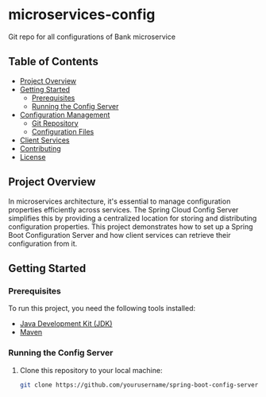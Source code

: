 # microservices-config
Git repo for all configurations of Bank microservice

## Table of Contents

- [Project Overview](#project-overview)
- [Getting Started](#getting-started)
  - [Prerequisites](#prerequisites)
  - [Running the Config Server](#running-the-config-server)
- [Configuration Management](#configuration-management)
  - [Git Repository](#git-repository)
  - [Configuration Files](#configuration-files)
- [Client Services](#client-services)
- [Contributing](#contributing)
- [License](#license)

## Project Overview

In microservices architecture, it's essential to manage configuration properties efficiently across services. The Spring Cloud Config Server simplifies this by providing a centralized location for storing and distributing configuration properties. This project demonstrates how to set up a Spring Boot Configuration Server and how client services can retrieve their configuration from it.

## Getting Started

### Prerequisites

To run this project, you need the following tools installed:

- [Java Development Kit (JDK)](https://www.oracle.com/java/technologies/javase-downloads.html)
- [Maven](https://maven.apache.org/download.cgi)

### Running the Config Server

1. Clone this repository to your local machine:

   ```bash
   git clone https://github.com/yourusername/spring-boot-config-server.git
